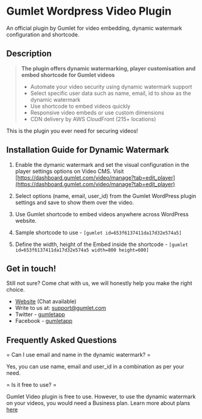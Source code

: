 # Gumlet Wordpress Video Plugin


An official plugin by Gumlet for video embedding, dynamic watermark configuration and shortcode.

Description
-----------

> **The plugin offers dynamic watermarking, player customisation and embed shortcode for Gumlet videos**
>
> * Automate your video security using dynamic watermark support
> * Select specific user data such as name, email, id to show as the dynamic watermark
> * Use shortcode to embed videos quickly
> * Responsive video embeds or use custom dimensions
> * CDN delivery by AWS CloudFront (215+ locations)

This is the plugin you ever need for securing videos!


Installation Guide for Dynamic Watermark
----------------------------------------

1. Enable the dymanic watermark and set the visual configuration in the player settings options on Video CMS. Visit [https://dashboard.gumlet.com/video/manage?tab=edit_player](https://dashboard.gumlet.com/video/manage?tab=edit_player)

2. Select options (name, email, user_id) from the Gumlet WordPress plugin settings and save to show them over the video.

3. Use Gumlet shortcode to embed videos anywhere across WordPress website.

4. Sample shortcode to use - `[gumlet id=653f6137411da17d32e574a5]`

5. Define the width, height of the Embed inside the shortcode - `[gumlet id=653f6137411da17d32e574a5 width=800 height=600]`



Get in touch!
-------------

Still not sure? Come chat with us, we will honestly help you make the right choice.

* [Website](https://gumlet.com) (Chat available)
* Write to us at: support@gumlet.com
* Twitter - [gumletapp](https://twitter.com/gumletapp)
* Facebook - [gumletapp](https://www.facebook.com/gumletapp)



Frequently Asked Questions
--------------------------

= Can I use email and name in the dynamic watermark? =

Yes, you can use name, email and user_id in a combination as per your need.

= Is it free to use? =

Gumlet Video plugin is free to use. However, to use the dynamic watermark on your videos, you would need a Business plan. Learn more about plans [here](https://www.gumlet.com/pricing/?tab=video)